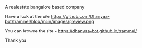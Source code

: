 A realestate bangalore based company

Have a look at the site
https://github.com/Dhanyaa-bot/trammel/blob/main/images/preview.png

You can browse the site -
https://dhanyaa-bot.github.io/trammel/


Thank you
